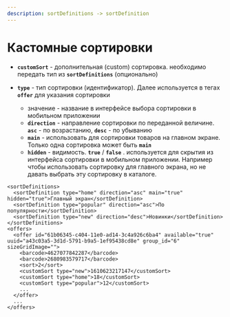 ```yaml
---
description: sortDefinitions -> sortDefinition
---
```


# Кастомные сортировки

* **`customSort`** - дополнительная (custom) сортировка. необходимо передать тип из **`sortDefinitions`** (опционально)
*   **`type`** - тип сортировки (идентификатор). Далее используется в тегах **`offer`** для указания сортировки

    * значение - название в интерфейсе выбора сортировки в мобильном приложении
    * **`direction`** - направление сортировки по переданной величине. **`asc`** - по возрастанию, **`desc`** - по убыванию
    * **`main`** - использовать для сортировки товаров на главном экране. Только одна сортировка может быть **`main`**&#x20;
    * **`hidden`** - видимость. **`true`** / **`false`** . используется для скрытия из интерфейса сортировки в мобильном приложении. Например чтобы использовать сортировку для главного экрана, но не давать выбрать эту сортировку в каталоге.



```markup
<sortDefinitions>
  <sortDefinition type="home" direction="asc" main="true" hidden="true">Главный экран</sortDefinition>
  <sortDefinition type="popular" direction="asc">По популярности</sortDefinition>
  <sortDefinition type="new" direction="desc">Новинки</sortDefinition>
</sortDefinitions>
<offers>
  <offer id="61b06345-c404-11e0-ad14-3c4a926c6ba4" available="true" uuid="a43c03a5-3d1d-5791-b9a5-1ef95438cd8e" group_id="6" sizeGridImage="">
    <barcode>4627077842287</barcode>
    <barcode>2680983579717</barcode>
    <sort>2</sort>
    <customSort type="new">1610623217147</customSort>
    <customSort type="home">18</customSort>
    <customSort type="popular">12</customSort>
    ...
  </offer>
  ...     
</offers>
```
